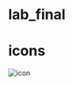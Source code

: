 # lab_final
# icons
![icon](https://user-images.githubusercontent.com/74717802/104086307-91c39800-5278-11eb-99b6-1990d237b503.png)

